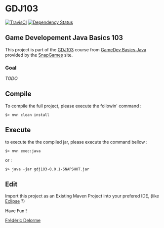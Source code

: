 # GDJ103

[![TravisCI](https://travis-ci.org/SnapGames/GDJ103.svg?branch=develop)](https://travis-ci.org/SnapGames/GDJ103 "open the TravisCI compilation trend") [![Dependency Status](https://www.versioneye.com/user/projects/59b96ed76725bd004960a6c8/badge.svg?style=flat-square)](https://www.versioneye.com/user/projects/59b96ed76725bd004960a6c8 "Go and visit VersionEye")

## Game Developement Java Basics 103

This project is part of the [GDJ103](https://classroom.google.com/c/NzI2ODQ3NjU2MFpa/t/NzI2Nzg0MjgxNFpa) course from [GameDev Basics
Java](https://classroom.google.com/c/NzI2ODQ3NjU2MFpa "Open the official online course") 
provided by the [SnapGames](http://snapgames.fr) site. 

### Goal

*TODO*


## Compile

To compile the full project, please execute the followin' command :

    $> mvn clean install


## Execute

to execute the the compiled jar, please execute the command bellow :

    $> mvn exec:java

or :

    $> java -jar gdj103-0.0.1-SNAPSHOT.jar

## Edit

Import this project as an Existing Maven Project into your prefered IDE, 
(like [Eclipse](http://www.eclipse.org/downloads "open the eclipse official web download page") ?)


Have Fun !

[Frédéric Delorme](mailto:contact@snapgames.fr?subject=gdj103 "send a mail to your tutor")
